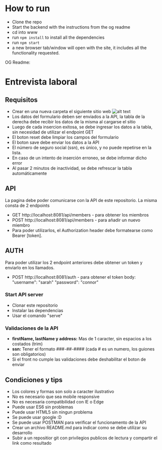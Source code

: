 # How to run

- Clone the repo
- Start the backend with the instructions from the og readme
- cd into www
- run `npm install` to install all the dependencies
- run `npm start`
- a new browser tab/window will open with the site, it includes all the functionality requested.



OG Readme:



# Entrevista laboral
## Requisitos
* Crear en una nueva carpeta el siguiente sitio web
![alt text](https://github.com/newcombin/devskills/blob/main/design.png "Diseño web")
* Los datos del formulario deben ser enviados a la API, la tabla de la derecha debe recibir los datos de la misma al cargarse el sitio
* Luego de cada insercion exitosa, se debe ingresar los datos a la tabla, sin necesidad de utilizar el endpoint GET
* El boton reset debe limpiar los campos del formulario
* El boton save debe enviar los datos a la API
* El número de seguro social (ssn), es único, y no puede repetirse en la lista.
* En caso de un intento de inserción erroneo, se debe informar dicho error
* Al pasar 2 minutos de inactividad, se debe refrescar la tabla automáticamente

## API
La pagina debe poder comunicarse con la API de este repositorio. La misma consta de 2 endpoints
* GET http://localhost:8081/api/members - para obtener los miembros
* POST http://localhost:8081/api/members - para añadir un nuevo miembro
* Para poder utilizarlos, el Authorization header debe formatearse como Bearer [token].

## AUTH
Para poder utilizar los 2 endpoint anteriores debe obtener un token y enviarlo en los llamados.
* POST http://localhost:8081/auth - para obtener el token
body:
  "username": "sarah"
  "password": "connor"

### Start API server
* Clonar este repositorio
* Instalar las dependencias
* Usar el comando "serve"

### Validaciones de la API
* **firstName, lastName y address:** Mas de 1 caracter, sin espacios a los costados (trim)
* **ssn:** Tener el formato ###-##-#### (cada # es un numero, los guiones son obligatorios)
* Si el front no cumple las validaciones debe deshabilitar el boton de enviar

## Condiciones y tips
* Los colores y formas son solo a caracter ilustrativo
* No es necesario que sea mobile responsive
* No es necesaria compatibilidad con IE o Edge
* Puede usar ES6 sin problemas
* Puede usar HTML5 sin ningun problema
* Se puede usar google :D
* Se puede usar POSTMAN para verificar el funcionamento de la API
* Crear un archivo README.md para indicar como se debe utilizar su desarrollo
* Subir a un repositior git con privilegios publicos de lectura y compartir el link como resultado
